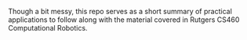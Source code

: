 Though a bit messy, this repo serves as a short summary of practical applications to follow along with the material covered in Rutgers CS460 Computational Robotics. 
